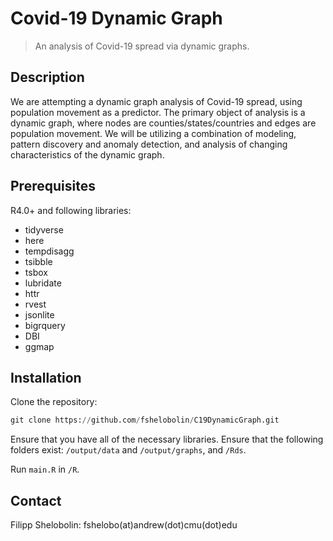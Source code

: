 # Covid-19 Dynamic Graph
> An analysis of Covid-19 spread via dynamic graphs.

## Description

We are attempting a dynamic graph analysis of Covid-19 spread, using population
movement as a predictor. The primary object of analysis is a dynamic graph,
where nodes are counties/states/countries and edges are population movement.
We will be utilizing a combination of modeling, pattern discovery and anomaly 
detection, and analysis of changing characteristics of the dynamic graph.

## Prerequisites

R4.0+ and following libraries:

* tidyverse
* here
* tempdisagg
* tsibble
* tsbox
* lubridate
* httr
* rvest
* jsonlite
* bigrquery
* DBI
* ggmap

## Installation

Clone the repository:
```Python
git clone https://github.com/fshelobolin/C19DynamicGraph.git
```
Ensure that you have all of the necessary libraries.
Ensure that the following folders exist: `/output/data` and `/output/graphs`, 
and `/Rds`.


Run `main.R` in `/R`.

## Contact
Filipp Shelobolin: fshelobo(at)andrew(dot)cmu(dot)edu